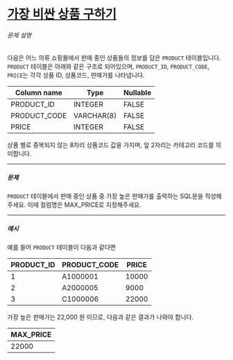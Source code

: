 # [가장 비싼 상품 구하기](https://school.programmers.co.kr/learn/courses/30/lessons/131697)


###### 문제 설명


다음은 어느 의류 쇼핑몰에서 판매 중인 상품들의 정보를 담은 `PRODUCT` 테이블입니다. `PRODUCT` 테이블은 아래와 같은 구조로 되어있으며, `PRODUCT_ID`, `PRODUCT_CODE`, `PRICE`는 각각 상품 ID, 상품코드, 판매가를 나타냅니다.




| Column name | Type | Nullable |
| --- | --- | --- |
| PRODUCT\_ID | INTEGER | FALSE |
| PRODUCT\_CODE | VARCHAR(8\) | FALSE |
| PRICE | INTEGER | FALSE |


상품 별로 중복되지 않는 8자리 상품코드 값을 가지며, 앞 2자리는 카테고리 코드를 의미합니다.




---


##### 문제


`PRODUCT` 테이블에서 판매 중인 상품 중 가장 높은 판매가를 출력하는 SQL문을 작성해주세요. 이때 컬럼명은 MAX\_PRICE로 지정해주세요.




---


##### 예시


예를 들어 `PRODUCT` 테이블이 다음과 같다면




| PRODUCT\_ID | PRODUCT\_CODE | PRICE |
| --- | --- | --- |
| 1 | A1000001 | 10000 |
| 2 | A2000005 | 9000 |
| 3 | C1000006 | 22000 |


가장 높은 판매가는 22,000 원 이므로, 다음과 같은 결과가 나와야 합니다.




| MAX\_PRICE |
| --- |
| 22000 |


